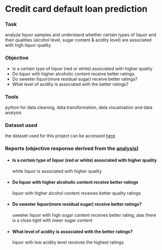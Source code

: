 # Credit card default loan prediction

### Task
analyze liquor samples and understand whether certain types of liquor and their qualities (alcohol level, sugar content & acidity level) are associated with high liquor quality.

### Objective
- Is a certain type of liquor (red or white) associated with higher quality
- Do liquor with higher alcoholic content receive better ratings.
- Do sweeter liquor(more residual sugar) receive better ratings?
- What level of acidity is associated with the better ratings?

### Tools
python for data cleaning, data transformation, data visualisation and data analysis

### Dataset used
the dataset used for this project can be accessed [here](https://archive.ics.uci.edu/dataset/186/wine+quality)

### Reports (objective response derived from the [analysis](https://github.com/AdesinaA/data-analysis/blob/main/Liquor%20analysis/liquor_analysis.ipynb))
- #### Is a certain type of liquor (red or white) associated with higher quality
  white liquor is associated with higher quality
- #### Do liquor with higher alcoholic content receive better ratings
  liquor with higher alcohol content receives better quality ratings
- #### Do sweeter liquor(more residual sugar) receive better ratings?
  sweeter liquor with high sugar content receives better rating, alas there is a close tight with lower sugar content
- #### What level of acidity is associated with the better ratings?
  liquor with low acidity level receives the highest ratings.

